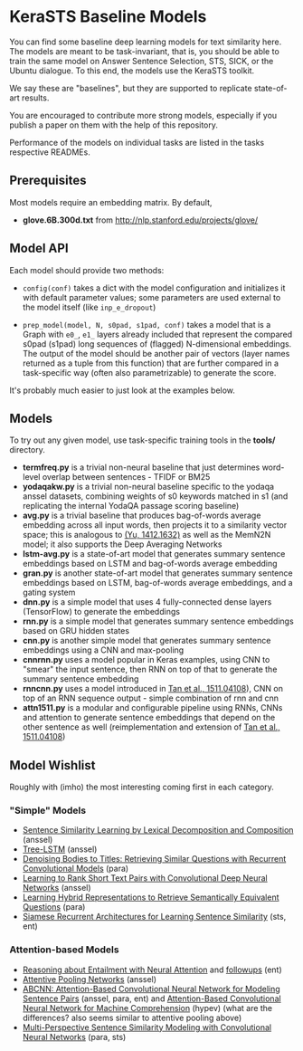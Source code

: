 KeraSTS Baseline Models
=======================

You can find some baseline deep learning models for text similarity here.
The models are meant to be task-invariant, that is, you should be able
to train the same model on Answer Sentence Selection, STS, SICK, or the
Ubuntu dialogue.  To this end, the models use the KeraSTS toolkit.

We say these are "baselines", but they are supported to replicate
state-of-art results.

You are encouraged to contribute more strong models, especially if you
publish a paper on them with the help of this repository.

Performance of the models on individual tasks are listed in the tasks
respective READMEs.

Prerequisites
-------------

Most models require an embedding matrix.  By default,

  * **glove.6B.300d.txt** from http://nlp.stanford.edu/projects/glove/

Model API
---------

Each model should provide two methods:

  * ``config(conf)`` takes a dict with the model configuration and initializes
    it with default parameter values; some parameters are used external
    to the model itself (like ``inp_e_dropout``)

  * ``prep_model(model, N, s0pad, s1pad, conf)`` takes a model that is
    a Graph with ``e0_``, ``e1_`` layers already included that represent
    the compared s0pad (s1pad) long sequences of (flagged) N-dimensional
    embeddings.
    The output of the model should be another pair of vectors (layer names
    returned as a tuple from this function) that are further compared in
    a task-specific way (often also parametrizable) to generate the score.

It's probably much easier to just look at the examples below.

Models
------

To try out any given model, use task-specific training tools in the **tools/**
directory.

  * **termfreq.py** is a trivial non-neural baseline that just determines
    word-level overlap between sentences - TFIDF or BM25
  * **yodaqakw.py** is a trivial non-neural baseline specific to the yodaqa
    anssel datasets, combining weights of s0 keywords matched in s1
    (and replicating the internal YodaQA passage scoring baseline)
  * **avg.py** is a trivial baseline that produces bag-of-words average
    embedding across all input words, then projects it to a similarity
    vector space; this is analogous to [(Yu, 1412.1632)](http://arxiv.org/abs/1412.1632)
    as well as the MemN2N model; it also supports the Deep Averaging Networks
  * **lstm-avg.py** is a state-of-art model that generates summary sentence embeddings 
    based on LSTM and bag-of-words average embedding
  * **gran.py** is another state-of-art model that generates summary sentence embeddings 
    based on LSTM, bag-of-words average embeddings, and a gating system
  * **dnn.py** is a simple model that uses 4 fully-connected dense layers (TensorFlow) 
    to generate the embeddings
  * **rnn.py** is a simple model that generates summary sentence embeddings
    based on GRU hidden states
  * **cnn.py** is another simple model that generates summary sentence
    embeddings using a CNN and max-pooling
  * **cnnrnn.py** uses a model popular in Keras examples, using CNN to
    "smear" the input sentence, then RNN on top of that to generate the
    summary sentence embedding
  * **rnncnn.py** uses a model introduced in
    [Tan et al., 1511.04108](http://arxiv.org/abs/1511.04108)), CNN on
    top of an RNN sequence output - simple combination of rnn and cnn
  * **attn1511.py** is a modular and configurable pipeline using RNNs, CNNs
    and attention to generate sentence embeddings that depend on the other
    sentence as well (reimplementation and extension of
    [Tan et al., 1511.04108](http://arxiv.org/abs/1511.04108))

Model Wishlist
--------------

Roughly with (imho) the most interesting coming first in each category.

### "Simple" Models

  * [Sentence Similarity Learning by Lexical Decomposition and Composition](http://arxiv.org/pdf/1602.07019v1.pdf) (anssel)
  * [Tree-LSTM](http://arxiv.org/abs/1503.00075) (anssel)
  * [Denoising Bodies to Titles: Retrieving Similar Questions with Recurrent Convolutional Models](http://arxiv.org/abs/1512.05726) (para)
  * [Learning to Rank Short Text Pairs with Convolutional Deep Neural Networks](http://disi.unitn.it/~severyn/papers/sigir-2015-long.pdf) (anssel)
  * [Learning Hybrid Representations to Retrieve Semantically Equivalent Questions](http://www.aclweb.org/anthology/P15-2114) (para)
  * [Siamese Recurrent Architectures for Learning Sentence Similarity](https://pdfs.semanticscholar.org/6812/fb9ef1c2dad497684a9020d8292041a639ff.pdf) (sts, ent)

### Attention-based Models

  * [Reasoning about Entailment with Neural Attention](http://arxiv.org/abs/1509.06664) and [followups](http://nlp.stanford.edu/projects/snli/) (ent)
  * [Attentive Pooling Networks](http://arxiv.org/abs/1602.03609) (anssel)
  * [ABCNN: Attention-Based Convolutional Neural Network for Modeling Sentence Pairs](http://arxiv.org/pdf/1512.05193v2.pdf) (anssel, para, ent)
    and [Attention-Based Convolutional Neural Network for Machine Comprehension](http://www.aclweb.org/anthology/P15-2114) (hypev)
    (what are the differences? also seems similar to attentive pooling above)
  * [Multi-Perspective Sentence Similarity Modeling with Convolutional Neural Networks](http://ttic.uchicago.edu/~kgimpel/papers/he+etal.emnlp15.pdf) (para, sts)
